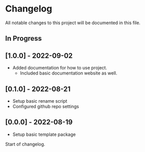 # Changelog

All notable changes to this project will be documented in this file.

## In Progress

## [1.0.0] - 2022-09-02

* Added documentation for how to use project.
    * Included basic documentation website as well.

## [0.1.0] - 2022-08-21

* Setup basic rename script
* Configured github repo settings

## [0.0.0] - 2022-08-19

* Setup basic template package

Start of changelog.
